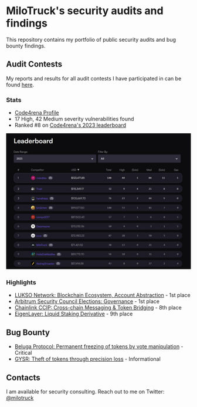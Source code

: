 # MiloTruck's security audits and findings

This repository contains my portfolio of public security audits and bug bounty findings.

## Audit Contests

My reports and results for all audit contests I have participated in can be found [here](/audit-contests.md).

### Stats

- [Code4rena Profile](https://code4rena.com/@MiloTruck)
- 17 High, 42 Medium severity vulnerabilities found
- Ranked #8 on [Code4rena's 2023 leaderboard](https://code4rena.com/leaderboard)

<img src="images/c4_leaderboard.jpg" width="900">

### Highlights

- [LUKSO Network: Blockchain Ecosystem, Account Abstraction](/code4rena/2023-06-lukso.md) - 1st place
- [Arbitrum Security Council Elections: Governance](/code4rena/2023-08-arbitrum.md) - 1st place
- [Chainlink CCIP: Cross-chain Messaging & Token Bridging]() - 8th place 
- [EigenLayer: Liquid Staking Derivative](/code4rena/2023-04-eigenlayer.md) - 9th place

## Bug Bounty

- [Beluga Protocol: Permanent freezing of tokens by vote manipulation](/immunefi/beluga-C-01.md) - Critical
- [GYSR: Theft of tokens through precision loss](/immunefi/gysr-I-01.md) - Informational

## Contacts

I am available for security consulting. Reach out to me on Twitter: [@milotruck](https://twitter.com/milotruck)